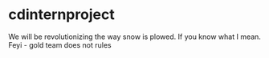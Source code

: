 # cdinternproject
We will be revolutionizing the way snow is plowed. If you know what I mean.
Feyi - gold team does not rules
